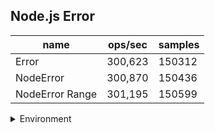 ## Node.js Error

|name|ops/sec|samples|
|-|-|-|
|Error|300,623|150312|
|NodeError|300,870|150436|
|NodeError Range|301,195|150599|


<details>
<summary>Environment</summary>

* __Machine:__ linux x64 | 4 vCPUs | 7.6GB Mem
* __Run:__ Mon Sep 02 2024 15:29:06 GMT+0000 (Coordinated Universal Time)
</details>

<!--
{"environment":{"platform":"linux","arch":"x64","cpus":4,"totalMemory":7.588970184326172},"benchmarks":[{"name":"Error","opsSec":300623.9603176241,"samples":150312},{"name":"NodeError","opsSec":300870.4914354355,"samples":150436},{"name":"NodeError Range","opsSec":301195.5988686482,"samples":150599}]}-->
